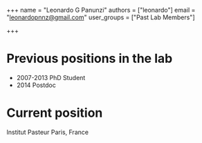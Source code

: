 +++
name = "Leonardo G Panunzi"
authors = ["leonardo"]
email = "leonardopnnz@gmail.com"
user_groups = ["Past Lab Members"]

+++

# Previous positions in the lab

 * 2007-2013 PhD Student
 * 2014 Postdoc

# Current position

Institut Pasteur Paris, France

